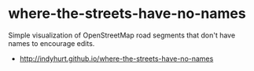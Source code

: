 # where-the-streets-have-no-names
Simple visualization of OpenStreetMap road segments that don't have names to encourage edits.
* http://indyhurt.github.io/where-the-streets-have-no-names
